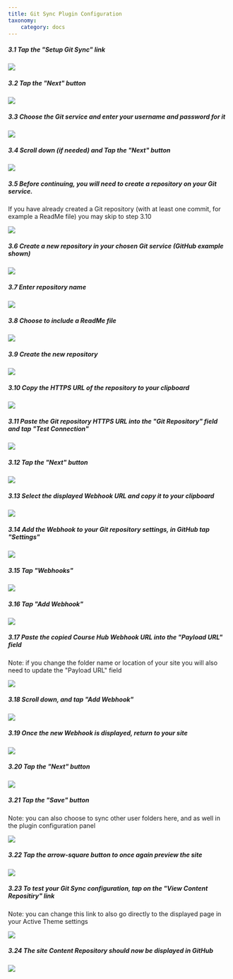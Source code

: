 ```yaml
---
title: Git Sync Plugin Configuration
taxonomy:
    category: docs
---
```


##### 3.1 Tap the "Setup Git Sync" link

![](../../images/open-course-hub-git-sync-2---install-and-configure-on-reclaim-hosting/tap-the--setup-git-sync--link.png)

##### 3.2 Tap the "Next" button

![](../../images/open-course-hub-git-sync-2---install-and-configure-on-reclaim-hosting/tap-the--next--button.png)

##### 3.3 Choose the Git service and enter your username and password for it

![](../../images/open-course-hub-git-sync-2---install-and-configure-on-reclaim-hosting/choose-the-git-service-and-enter-your-username-and-password-for-it.png)

##### 3.4 Scroll down (if needed) and Tap the "Next" button

![](../../images/open-course-hub-git-sync-2---install-and-configure-on-reclaim-hosting/scroll-down--if-needed--and-tap-the--next--button.png)

##### 3.5 Before continuing, you will need to create a repository on your Git service.

If you have already created a Git repository (with at least one commit, for example a ReadMe file) you may skip to step 3.10


![](../../images/open-course-hub-git-sync-2---install-and-configure-on-reclaim-hosting/before-continuing--you-will-need-to-create-a-repository-on-your-git-service.png)

##### 3.6 Create a new repository in your chosen Git service (GitHub example shown)

![](../../images/open-course-hub-git-sync-2---install-and-configure-on-reclaim-hosting/create-a-new-repository-in-your-chosen-git-service--github-example-shown-.png)

##### 3.7 Enter repository name

![](../../images/open-course-hub-git-sync-2---install-and-configure-on-reclaim-hosting/enter-repository-name.png)

##### 3.8 Choose to include a ReadMe file

![](../../images/open-course-hub-git-sync-2---install-and-configure-on-reclaim-hosting/choose-to-include-a-readme-file.png)

##### 3.9 Create the new repository

![](../../images/open-course-hub-git-sync-2---install-and-configure-on-reclaim-hosting/create-the-new-repository.png)

##### 3.10 Copy the HTTPS URL of the repository to your clipboard

![](../../images/open-course-hub-git-sync-2---install-and-configure-on-reclaim-hosting/copy-the-https-url-of-the-repository-to-your-clipboard.png)

##### 3.11 Paste the Git repository HTTPS URL into the "Git Repository" field and tap "Test Connection"

![](../../images/open-course-hub-git-sync-2---install-and-configure-on-reclaim-hosting/paste-the-git-repository-https-url-into-the--git-repository--field-and-tap--test-connection-.png)

##### 3.12 Tap the "Next" button

![](../../images/open-course-hub-git-sync-2---install-and-configure-on-reclaim-hosting/tap-the--next--button-1.png)

##### 3.13 Select the displayed Webhook URL and copy it to your clipboard

![](../../images/open-course-hub-git-sync-2---install-and-configure-on-reclaim-hosting/select-the-displayed-webhook-url-and-copy-it-to-your-clipboard.png)

##### 3.14 Add the Webhook to your Git repository settings, in GitHub tap "Settings"

![](../../images/open-course-hub-git-sync-2---install-and-configure-on-reclaim-hosting/add-the-webhook-to-your-git-repository-settings--in-github-tap--settings-.png)

##### 3.15 Tap "Webhooks"

![](../../images/open-course-hub-git-sync-2---install-and-configure-on-reclaim-hosting/tap--webhooks-.png)

##### 3.16 Tap "Add Webhook"

![](../../images/open-course-hub-git-sync-2---install-and-configure-on-reclaim-hosting/tap--add-webhook-.png)

##### 3.17 Paste the copied Course Hub Webhook URL into the "Payload URL" field

Note: if you change the folder name or location of your site you will also need to update the "Payload URL" field


![](../../images/open-course-hub-git-sync-2---install-and-configure-on-reclaim-hosting/paste-the-copied-course-hub-webhook-url-into-the--payload-url--field.png)

##### 3.18 Scroll down, and tap "Add Webhook"

![](../../images/open-course-hub-git-sync-2---install-and-configure-on-reclaim-hosting/scroll-down--and-tap--add-webhook-.png)

##### 3.19 Once the new Webhook is displayed, return to your site

![](../../images/open-course-hub-git-sync-2---install-and-configure-on-reclaim-hosting/once-the-new-webhook-is-displayed--return-to-your-site.png)

##### 3.20 Tap the "Next" button

![](../../images/open-course-hub-git-sync-2---install-and-configure-on-reclaim-hosting/tap-the--next--button-2.png)

##### 3.21 Tap the "Save" button

Note: you can also choose to sync other user folders here, and as well in the plugin configuration panel


![](../../images/open-course-hub-git-sync-2---install-and-configure-on-reclaim-hosting/tap-the--save--button.png)

##### 3.22 Tap the arrow-square button to once again preview the site

![](../../images/open-course-hub-git-sync-2---install-and-configure-on-reclaim-hosting/tap-the-arrow-square-button-to-once-again-preview-the-site.png)

##### 3.23 To test your Git Sync configuration, tap on the "View Content Repositiry" link

Note: you can change this link to also go directly to the displayed page in your Active Theme settings


![](../../images/open-course-hub-git-sync-2---install-and-configure-on-reclaim-hosting/to-test-your-git-sync-configuration--tap-on-the--view-content-repositiry--link.png)

##### 3.24 The site Content Repository should now be displayed in GitHub

![](../../images/open-course-hub-git-sync-2---install-and-configure-on-reclaim-hosting/the-site-content-repository-should-now-be-displayed-in-github.png)
